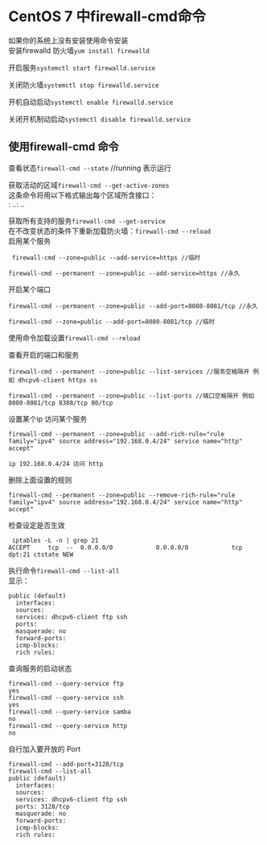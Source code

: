 CentOS 7 中firewall-cmd命令
========================

如果你的系统上没有安装使用命令安装  
安装firewalld 防火墙`yum install firewalld`

开启服务`systemctl start firewalld.service`

关闭防火墙`systemctl stop firewalld.service`

开机自动启动`systemctl enable firewalld.service`

关闭开机制动启动`systemctl disable firewalld.service`

使用firewall-cmd 命令
-----------------

查看状态`firewall-cmd --state` //running 表示运行

获取活动的区域`firewall-cmd --get-active-zones`  
这条命令将用以下格式输出每个区域所含接口：  
<zone1>: <interface1> <interface2> ..<zone2>: <interface3> ..

获取所有支持的服务`firewall-cmd --get-service`  
在不改变状态的条件下重新加载防火墙：`firewall-cmd --reload`  
启用某个服务

     firewall-cmd --zone=public --add-service=https //临时
    
    firewall-cmd --permanent --zone=public --add-service=https //永久
    

开启某个端口

    firewall-cmd --permanent --zone=public --add-port=8080-8081/tcp //永久
    
    firewall-cmd --zone=public --add-port=8080-8081/tcp //临时
    

使用命令加载设置`firewall-cmd --reload`

查看开启的端口和服务

    firewall-cmd --permanent --zone=public --list-services //服务空格隔开 例如 dhcpv6-client https ss
    
    firewall-cmd --permanent --zone=public --list-ports //端口空格隔开 例如 8080-8081/tcp 8388/tcp 80/tcp
    

设置某个ip 访问某个服务

    firewall-cmd --permanent --zone=public --add-rich-rule="rule family="ipv4" source address="192.168.0.4/24" service name="http" accept"
    
    ip 192.168.0.4/24 访问 http
    

删除上面设置的规则

    firewall-cmd --permanent --zone=public --remove-rich-rule="rule family="ipv4" source address="192.168.0.4/24" service name="http" accept"
    

检查设定是否生效

     iptables -L -n | grep 21
    ACCEPT     tcp  --  0.0.0.0/0            0.0.0.0/0            tcp dpt:21 ctstate NEW
    

执行命令`firewall-cmd --list-all`  
显示：

    public (default)
      interfaces:
      sources:
      services: dhcpv6-client ftp ssh
      ports:
      masquerade: no
      forward-ports:
      icmp-blocks:
      rich rules:
    

查询服务的启动状态

    firewall-cmd --query-service ftp
    yes
    firewall-cmd --query-service ssh
    yes
    firewall-cmd --query-service samba
    no
    firewall-cmd --query-service http
    no
    

自行加入要开放的 Port

    firewall-cmd --add-port=3128/tcp
    firewall-cmd --list-all
    public (default)
      interfaces:
      sources:
      services: dhcpv6-client ftp ssh
      ports: 3128/tcp
      masquerade: no
      forward-ports:
      icmp-blocks:
      rich rules:
    